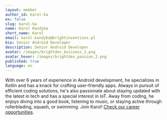 ```yaml
---
layout: member
author_id: karol-ka
ex: false
slug: karol-ka
name: Karol Kandyba
short_name: Karol
email: karol.kandyba@brightinventions.pl
bio: Senior Android Developer
description: Senior Android Developer
avatar: /images/brightdev_business_2.png
avatar_hover: /images/brightdev_passion_2.png
published: true
language: en
---
```

With over 6 years of experience in Android development, he specializes in Kotlin and has a knack for crafting user-friendly apps. Always in pursuit of efficient coding solutions, he's also passionate about staying updated with the latest in tech and has a special interest in IoT. Away from coding, he enjoys diving into a good book, listening to music, or staying active through rollerblading, squash, or swimming. Join Karol! [Check our career opportunities](https://brightinventions.pl/career).